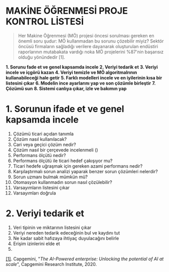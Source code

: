 # MAKİNE ÖĞRENMESİ PROJE KONTROL LİSTESİ

> Her Makine Öğrenmesi (MÖ) projesi öncesi sorulması gereken en önemli soru şudur: MÖ kullanmadan bu sorunu çözebilir miyiz? Sektör öncüsü firmaların sağladığı verilere dayanarak oluşturulan endüstiri raporlarının mutabakata vardığı noka MÖ projelerini %87'nin başarısız olduğu yönündedir [1]. 


**1. Sorunu fade et ve genel kapsamda incele**
**2. Veriyi tedarik et**
**3. Veriyi incele ve içgörü kazan**
**4. Veriyi temizle ve MÖ algoritmalrının kullanabileceği hale getir**
**5. Farklı modelleri incele ve en iyilerinin kısa bir listesini çıkar**
**6. Modelin ince ayarlarını yap ve son çözümle birleştir**
**7. Çözümü sun**
**8. Sistemi canlıya çıkar, izle ve bakımın yap**

# 1. Sorunun ifade et ve genel kapsamda incele

1. Çözümü ticari açıdan tanımla
2. Çözüm nasıl kullanılacak?
3. Cari veya geçici çözüm nedir?
4. Çözüm nasıl bir çerçevede incelenmeli ()
5. Performans ölçütü nedir?
6. Performans ölçütü ile ticari hedef çakışıyor mu?
7. Ticari hedefe uğraşmak için gereken azami performans nedir?
8. Karşılaştırmalı sorun analizi yaparak benzer sorun çözümleri nelerdir?
9. Sorun uzmanı bulmak mümkün mü?
10. Otomasyon kullanmadın sorun nasıl çözülebilir?
11. Varsayımların listesini çıkar
12. Varsayımları doğrula

# 2. Veriyi tedarik et

1. Veri tipinin ve miktarının listesini çıkar
2. Veriyi nereden tedarik edeceğinin bul ve kaydını tut
3. Ne kadar sabit hafızaya ihtiyaç duyulacağını belirle
4. Erişim izinlerini elde et
5. 

[[1]](https://www.capgemini.com/wp-content/uploads/2020/07/State-of-AI_Report_Web.pdf). Capgemini, "*The AI-Powered enterprise: Unlocking the potential of AI at scale*", Capgemini Research Institute, 2020.